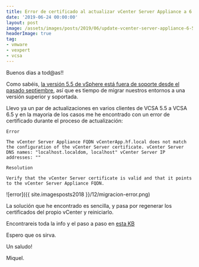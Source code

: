 ```yaml
---
title: Error de certificado al actualizar vCenter Server Appliance a 6.5
date: '2019-06-24 00:00:00'
layout: post
image: /assets/images/posts/2019/06/update-vcenter-server-appliance-6-5.png
headerImage: true
tag:
- vmware
- vexpert
- vcsa
---
```


Buenos dias a tod@as!!

Como sabéis, [la versión 5.5 de vSphere está fuera de soporte desde el pasado septiembre](https://miquelmariano.github.io/2018/09/20/end-general-support/), así que es tiempo de migrar nuestros entornos a una versión superior y soportada.

Llevo ya un par de actualizaciones en varios clientes de VCSA 5.5 a VCSA 6.5 y en la mayoria de los casos me he encontrado con un error de certificado durante el proceso de actualización:

```
Error

The vCenter Server Appliance FQDN vCenterApp.hf.local does not match the configuration of the vCenter Server certificate. vCenter Server DNS names: "localhost.localdom, localhost" vCenter Server IP addresses: ""

Resolution

Verify that the vCenter Server certificate is valid and that it points to the vCenter Server Appliance FQDN.
```

![error]({{ site.imagesposts2018 }}/12/migracion-error.png)

La solución que he encontrado es sencilla, y pasa por regenerar los certificados del propio vCenter y reiniciarlo.

Encontrareis toda la info y el paso a paso en [esta KB](https://kb.vmware.com/s/article/2110772?lang=en_US)

Espero que os sirva.

Un saludo!

Miquel.



